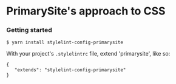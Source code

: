 # PrimarySite's approach to CSS

### Getting started

    $ yarn install stylelint-config-primarysite

With your project's `.stylelintrc` file, extend 'primarysite', like so:

    {
       "extends": "stylelint-config-primarysite"
    }
